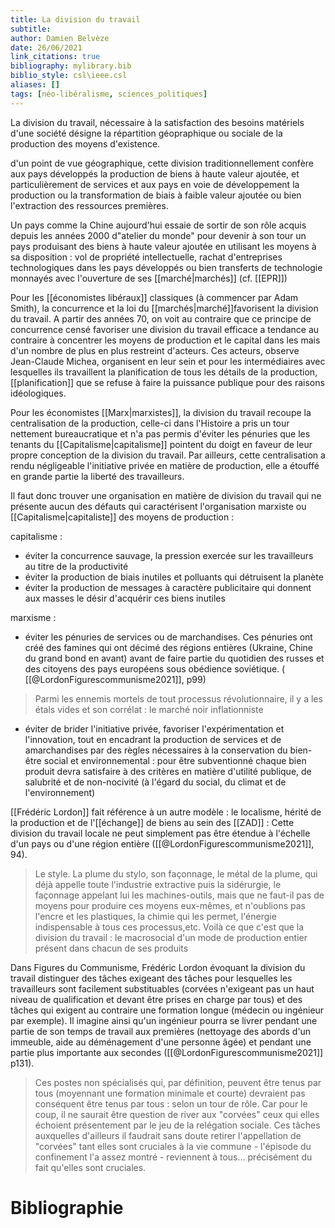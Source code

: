 ```yaml
---
title: La division du travail
subtitle:
author: Damien Belvèze
date: 26/06/2021
link_citations: true
bibliography: mylibrary.bib
biblio_style: csl\ieee.csl
aliases: []
tags: [néo-libéralisme, sciences_politiques]
---
```



La division du travail, nécessaire à la satisfaction des besoins matériels d'une société désigne la répartition géopraphique ou sociale de la production des moyens d'existence. 

d'un point de vue géographique, cette division traditionnellement confère aux pays développés la production de biens à haute valeur ajoutée, et particulièrement de services et aux pays en voie de développement la production ou la transformation de biais à faible valeur ajoutée ou bien l'extraction des ressources premières. 

Un pays comme la Chine aujourd'hui essaie de sortir de son rôle acquis depuis les années 2000 d"atelier du monde" pour devenir à son tour un pays produisant des biens à haute valeur ajoutée en utilisant les moyens à sa disposition : vol de propriété intellectuelle, rachat d'entreprises technologiques dans les pays développés ou bien transferts de technologie monnayés avec l'ouverture de ses [[marché|marchés]] (cf. [[EPR]])

Pour les [[économistes libéraux]] classiques (à commencer par Adam Smith), la concurrence et la loi du [[marchés|marché]]favorisent la division du travail.
A partir des années 70, on voit au contraire que ce principe de concurrence censé favoriser une division du travail efficace a tendance au contraire à concentrer les moyens de production et le capital dans les mais d'un nombre de plus en plus restreint d'acteurs. Ces acteurs, observe Jean-Claude Michea, organisent en leur sein et pour les intermédiaires avec lesquelles ils travaillent la planification de tous les détails de la production, [[planification]] que se refuse à faire la puissance publique pour des raisons idéologiques.

Pour les économistes [[Marx|marxistes]], la division du travail recoupe la centralisation de la production, celle-ci dans l'Histoire a pris un tour nettement bureaucratique et n'a pas permis d'éviter les pénuries que les tenants du [[Capitalisme|capitalisme]] pointent du doigt en faveur de leur propre conception de la division du travail. 
Par ailleurs, cette centralisation a rendu négligeable l'initiative privée en matière de production, elle a étouffé en grande partie la liberté des travailleurs. 

Il faut donc trouver une organisation en matière de division du travail qui ne présente aucun des défauts qui caractérisent l'organisation marxiste ou [[Capitalisme|capitaliste]] des moyens de production : 

capitalisme : 

- éviter la concurrence sauvage, la pression exercée sur les travailleurs au titre de la productivité
- éviter la production de biais inutiles et polluants qui détruisent la planète
- éviter la production de messages à caractère publicitaire qui donnent aux masses le désir d'acquérir ces biens inutiles

marxisme : 

- éviter les pénuries de services ou de marchandises. Ces pénuries ont créé des famines qui ont décimé des régions entières (Ukraine, Chine du grand bond en avant) avant de faire partie du quotidien des russes et des citoyens des pays européens sous obédience soviétique. ( [[@LordonFigurescommunisme2021]], p99) 

> Parmi les ennemis mortels de tout processus révolutionnaire, il y a les étals vides et son corrélat : le marché noir inflationniste 

- éviter de brider l'initiative privée, favoriser l'expérimentation et l'innovation, tout en encadrant la production de services et de amarchandises par des règles nécessaires à la conservation du bien-être social et environnemental : pour être subventionné chaque bien produit devra satisfaire à des critères en matière d'utilité publique, de salubrité et de non-nocivité (à l'égard du social, du climat et de l'environnement)


[[Frédéric Lordon]] fait référence à un autre modèle : le localisme, hérité de la production et de l'[[échange]] de biens au sein des [[ZAD]] :
Cette division du travail locale ne peut simplement pas être étendue à l'échelle d'un pays ou d'une région entière ([[@LordonFigurescommunisme2021]], 94). 

> Le style. La plume du stylo, son façonnage, le métal de la plume, qui déjà appelle toute l'industrie extractive puis la sidérurgie, le façonnage appelant lui les machines-outils, mais que ne faut-il pas de moyens pour produire ces moyens eux-mêmes, et n'oublions pas l'encre et les plastiques, la chimie qui les permet, l'énergie indispensable à tous ces processus,etc. Voilà ce que c'est que la division du travail : le macrosocial d'un mode de production entier présent dans chacun de ses produits

Dans Figures du Communisme, Frédéric Lordon évoquant la division du travail distinguer des tâches exigeant des tâches pour lesquelles les travailleurs sont facilement substituables (corvées n'exigeant pas un haut niveau de qualification et devant être prises en charge par tous) et des tâches qui exigent au contraire une formation longue (médecin ou ingénieur par exemple). Il imagine ainsi qu'un ingénieur pourra se livrer pendant une partie de son temps de travail aux premières (nettoyage des abords d'un immeuble, aide au déménagement d'une personne âgée) et pendant une partie plus importante aux secondes ([[@LordonFigurescommunisme2021]] p131). 

> Ces postes non spécialisés qui, par définition, peuvent être tenus par tous (moyennant une formation minimale et courte) devraient pas conséquent être tenus par tous : selon un tour de rôle. Car pour le coup, il ne saurait être question de river aux "corvées" ceux qui elles échoient présentement par le jeu de la relégation sociale. Ces tâches auxquelles d'ailleurs il faudrait sans doute retirer l'appellation de "corvées" tant elles sont cruciales à la vie commune - l'épisode du confinement l'a assez montré - reviennent à tous... précisément du fait qu'elles sont cruciales.

# Bibliographie